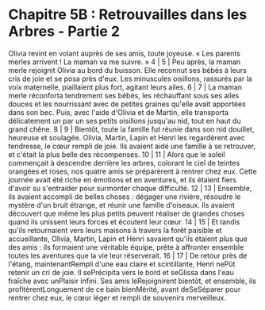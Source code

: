 # Chapitre 5B : Retrouvailles dans les Arbres - Partie 2

Olivia revint en volant auprès de ses amis, toute joyeuse. « Les parents merles arrivent ! La maman va me suivre. »
 4 | 
 5 | Peu après, la maman merle rejoignit Olivia au bord du buisson. Elle reconnut ses bébés à leurs cris de joie et se posa près d'eux. Les minuscules oisillons, rassurés par la voix maternelle, piaillaient plus fort, agitant leurs ailes.
 6 | 
 7 | La maman merle réconforta tendrement ses bébés, les réchauffant sous ses ailes douces et les nourrissant avec de petites graines qu'elle avait apportées dans son bec. Puis, avec l'aide d'Olivia et de Martin, elle transporta délicatement un par un ses petits oisillons jusqu'au nid, tout en haut du grand chêne.
 8 | 
 9 | Bientôt, toute la famille fut réunie dans son nid douillet, heureuse et soulagée. Olivia, Martin, Lapin et Henri les regardèrent avec tendresse, le cœur rempli de joie. Ils avaient aidé une famille à se retrouver, et c'était la plus belle des récompenses.
10 | 
11 | Alors que le soleil commençait à descendre derrière les arbres, colorant le ciel de teintes orangées et roses, nos quatre amis se préparèrent à rentrer chez eux. Cette journée avait été riche en émotions et en aventures, et ils étaient fiers d'avoir su s'entraider pour surmonter chaque difficulté.
12 | 
13 | Ensemble, ils avaient accompli de belles choses : dégager une rivière, résoudre le mystère d'un bruit étrange, et réunir une famille d'oiseaux. Ils avaient découvert que même les plus petits peuvent réaliser de grandes choses quand ils unissent leurs forces et écoutent leur cœur.
14 | 
15 | Et tandis qu'ils retournaient vers leurs maisons à travers la forêt paisible et accueillante, Olivia, Martin, Lapin et Henri savaient qu'ils étaient plus que des amis : ils formaient une véritable équipe, prête à affronter ensemble toutes les aventures que la vie leur réserverait. 
16 | 
17 | De retour près de l'étang, maintenantRempli d'une eau claire et scintillante, Henri nePût retenir un cri de joie. Il sePrécipita vers le bord et seGlissa dans l'eau fraîche avec unPlaisir infini. Ses amis leRejoignirent bientôt, et ensemble, ils profitèrentLonguement de ce bain bienMérité, avant deSeSéparer pour rentrer chez eux, le cœur léger et rempli de souvenirs merveilleux.